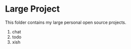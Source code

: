 # Large Project

This folder contains my large personal open source projects.

1.  chat
2.  todo
3.  xish
